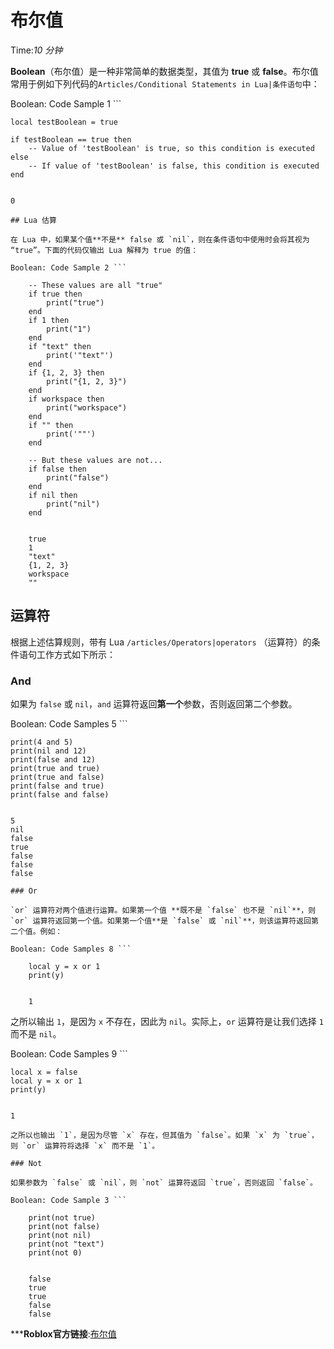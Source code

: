 # 布尔值 
Time:<em>10  分钟</em>

**Boolean**（布尔值）是一种非常简单的数据类型，其值为 **true** 或 **false**。布尔值常用于例如下列代码的`Articles/Conditional Statements in Lua|条件语句`中：

Boolean: Code Sample 1 ```    
    
    local testBoolean = true
    
    if testBoolean == true then
    	-- Value of 'testBoolean' is true, so this condition is executed
    else
    	-- If value of 'testBoolean' is false, this condition is executed
    end
    
    
    0

```
## Lua 估算

在 Lua 中，如果某个值**不是** false 或 `nil`，则在条件语句中使用时会将其视为 “true”。下面的代码仅输出 Lua 解释为 true 的值：

Boolean: Code Sample 2 ```    
    
    -- These values are all "true"
    if true then
    	print("true")
    end
    if 1 then
    	print("1")
    end
    if "text" then
    	print('"text"')
    end
    if {1, 2, 3} then
    	print("{1, 2, 3}")
    end
    if workspace then
    	print("workspace")
    end
    if "" then
    	print('""')
    end
    
    -- But these values are not...
    if false then
    	print("false")
    end
    if nil then
    	print("nil")
    end
    
    
    true
    1
    "text"
    {1, 2, 3}
    workspace
    ""

```
## 运算符

根据上述估算规则，带有 Lua `/articles/Operators|operators` （运算符）的条件语句工作方式如下所示：

### And

如果为 `false` 或 `nil`，`and` 运算符返回**第一个**参数，否则返回第二个参数。

Boolean: Code Samples 5 ```    
    
    print(4 and 5)
    print(nil and 12)
    print(false and 12)
    print(true and true)
    print(true and false)
    print(false and true)
    print(false and false)
    
    
    5
    nil
    false
    true
    false
    false
    false

```
### Or

`or` 运算符对两个值进行运算。如果第一个值 **既不是 `false` 也不是 `nil`**，则 `or` 运算符返回第一个值。如果第一个值**是 `false` 或 `nil`**，则该运算符返回第二个值。例如：

Boolean: Code Samples 8 ```    
    
    local y = x or 1
    print(y)
    
    
    1

```
之所以输出 `1`，是因为 `x` 不存在，因此为 `nil`。实际上，`or` 运算符是让我们选择 `1` 而不是 `nil`。

Boolean: Code Samples 9 ```    
    
    local x = false
    local y = x or 1
    print(y)
    
    
    1

```
之所以也输出 `1`，是因为尽管 `x` 存在，但其值为 `false`。如果 `x` 为 `true`，则 `or` 运算符将选择 `x` 而不是 `1`。

### Not

如果参数为 `false` 或 `nil`，则 `not` 运算符返回 `true`，否则返回 `false`。

Boolean: Code Sample 3 ```    
    
    print(not true)
    print(not false)
    print(not nil)
    print(not "text")
    print(not 0)
    
    
    false
    true
    true
    false
    false

```


***__Roblox官方链接__:[布尔值](https://developer.roblox.com/zh-cn/articles/Boolean)